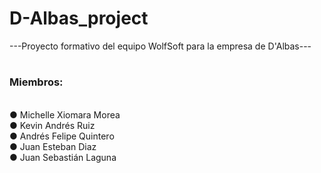# D-Albas_project
---Proyecto formativo del equipo WolfSoft para la empresa de D'Albas---
#
<h3>Miembros:</h3><br>
● Michelle Xiomara Morea<br>
● Kevin Andrés Ruiz<br>
● Andrés Felipe Quintero<br>
● Juan Esteban Diaz<br>
● Juan Sebastián Laguna<br>
